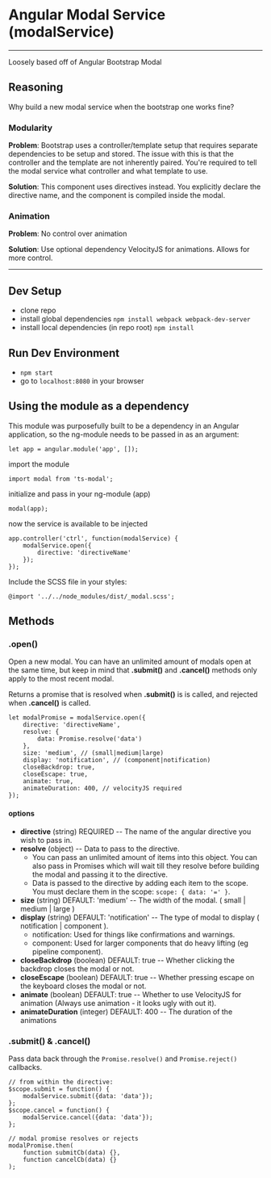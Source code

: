 # Angular Modal Service (modalService)
------

Loosely based off of Angular Bootstrap Modal

## Reasoning

Why build a new modal service when the bootstrap one works fine?

### Modularity

**Problem**: Bootstrap uses a controller/template setup that requires separate dependencies to be setup and stored. The issue with this is that the controller and the template are not inherently paired. You're required to tell the modal service what controller and what template to use.

**Solution**: This component uses directives instead. You explicitly declare the directive name, and the component is compiled inside the modal.

### Animation

**Problem**: No control over animation

**Solution**: Use optional dependency VelocityJS for animations. Allows for more control.


----

## Dev Setup

 - clone repo
 - install global dependencies `npm install webpack webpack-dev-server`
 - install local dependencies (in repo root) `npm install`

## Run Dev Environment

 - `npm start`
 - go to `localhost:8080` in your browser

## Using the module as a dependency

This module was purposefully built to be a dependency in an Angular application, so the ng-module needs to be passed in as an argument:

    let app = angular.module('app', []);
    
import the module

    import modal from 'ts-modal';
    
initialize and pass in your ng-module (app)

    modal(app);
    
now the service is available to be injected

    app.controller('ctrl', function(modalService) {
        modalService.open({
            directive: 'directiveName'
        });
    });

Include the SCSS file in your styles:

    @import '../../node_modules/dist/_modal.scss';


## Methods

### .open()

Open a new modal. You can have an unlimited amount of modals open at the same time, but keep in mind that **.submit()** and **.cancel()** methods only apply to the most recent modal.

Returns a promise that is resolved when **.submit()** is is called, and rejected when **.cancel()** is called.

    let modalPromise = modalService.open({
        directive: 'directiveName',
        resolve: {
            data: Promise.resolve('data')
        },
        size: 'medium', // (small|medium|large)
        display: 'notification', // (component|notification)
        closeBackdrop: true,
        closeEscape: true,
        animate: true,
        animateDuration: 400, // velocityJS required
    });


#### options

 - **directive** (string) REQUIRED -- The name of the angular directive you wish to pass in.
 - **resolve** (object) -- Data to pass to the directive.
     - You can pass an unlimited amount of items into this object. You can also pass in Promises which will wait till they resolve before building the modal and passing it to the directive.
     - Data is passed to the directive by adding each item to the scope. You must declare them in the scope: `scope: { data: '=' }`.
 - **size** (string) DEFAULT: 'medium' -- The width of the modal. ( small | medium | large )
 - **display** (string) DEFAULT: 'notification' -- The type of modal to display ( notification | component ).
     - notification: Used for things like confirmations and warnings.
     - component: Used for larger components that do heavy lifting (eg pipeline component).
 - **closeBackdrop** (boolean) DEFAULT: true -- Whether clicking the backdrop closes the modal or not.
 - **closeEscape** (boolean) DEFAULT: true -- Whether pressing escape on the keyboard closes the modal or not.
 - **animate** (boolean) DEFAULT: true -- Whether to use VelocityJS for animation (Always use animation - it looks ugly with out it).
 - **animateDuration** (integer) DEFAULT: 400 -- The duration of the animations

### .submit() & .cancel()

Pass data back through the `Promise.resolve()` and `Promise.reject()` callbacks.

    // from within the directive:
    $scope.submit = function() {
        modalService.submit({data: 'data'});
    };
    $scope.cancel = function() {
        modalService.cancel({data: 'data'});
    };

    // modal promise resolves or rejects
    modalPromise.then(
        function submitCb(data) {},
        function cancelCb(data) {}
    );